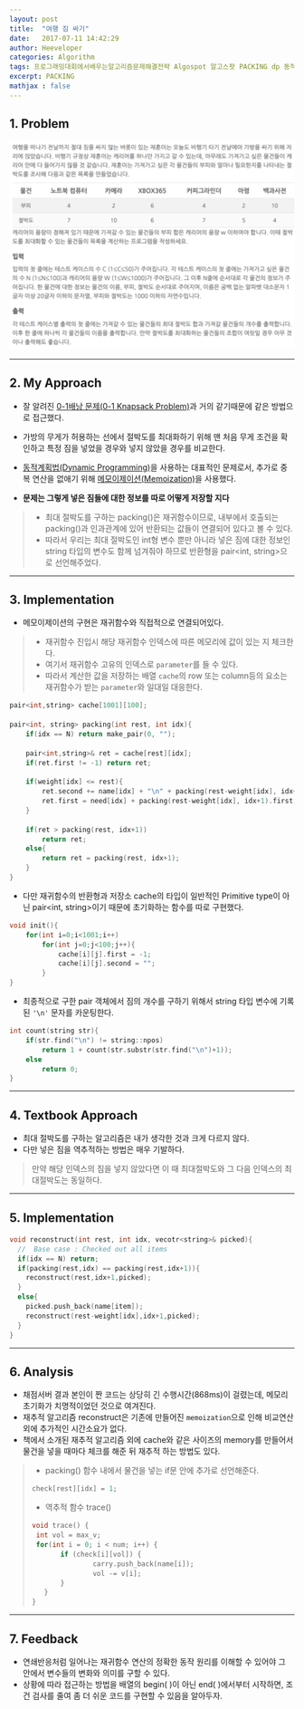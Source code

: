 ```yaml
---
layout: post
title:  "여행 짐 싸기"
date:   2017-07-11 14:42:29
author: Heeveloper
categories: Algorithm
tags: 프로그래밍대회에서배우는알고리즘문제해결전략 Algospot 알고스팟 PACKING dp 동적계획법 메모이제이션 memoization
excerpt: PACKING
mathjax : false
---
```


## 1. Problem
![screenshot](/img/packing_problem.png)
<br>

---
## 2. My Approach
* 잘 알려진 [0-1배낭 문제(0-1 Knapsack Problem)](https://ko.wikipedia.org/wiki/%EB%B0%B0%EB%82%AD_%EB%AC%B8%EC%A0%9C)과 거의 같기때문에 같은 방법으로 접근했다.
* 가방의 무게가 허용하는 선에서 절박도를 최대화하기 위해 맨 처음 무게 조건을 확인하고 특정 짐을 넣었을 경우와 넣지 않았을 경우를 비교한다.
* [동적계획법(Dynamic Programming)](https://ko.wikipedia.org/wiki/%EB%8F%99%EC%A0%81_%EA%B3%84%ED%9A%8D%EB%B2%95)을 사용하는 대표적인 문제로서, 추가로 중복 연산을 없애기 위해 [메모이제이션(Memoization)](https://ko.wikipedia.org/wiki/%EB%A9%94%EB%AA%A8%EC%9D%B4%EC%A0%9C%EC%9D%B4%EC%85%98)을 사용했다.

* **문제는 그렇게 넣은 짐들에 대한 정보를 따로 어떻게 저장할 지다**
> * 최대 절박도를 구하는 packing()은 재귀함수이므로, 내부에서 호출되는 packing()과 인과관계에 있어 반환되는 값들이 연결되어 있다고 볼 수 있다.
>* 따라서 우리는 최대 절박도인 int형 변수 뿐만 아니라 넣은 짐에 대한 정보인 string 타입의 변수도 함께 넘겨줘야 하므로 반환형을 pair<int, string>으로 선언해주었다.


---
## 3. Implementation
* 메모이제이션의 구현은 재귀함수와 직접적으로 연결되어있다.
> * 재귀함수 진입시 해당 재귀함수 인덱스에 따른 메모리에 값이 있는 지 체크한다.
> * 여기서 재귀함수 고유의 인덱스로 `parameter`를 들 수 있다.
> * 따라서 계산한 값을 저장하는 배열 `cache`의 row 또는 column등의 요소는 재귀함수가 받는 `parameter`와 일대일 대응한다.

~~~c++
pair<int,string> cache[1001][100];

pair<int, string> packing(int rest, int idx){
    if(idx == N) return make_pair(0, "");

    pair<int,string>& ret = cache[rest][idx];
    if(ret.first != -1) return ret;

    if(weight[idx] <= rest){
        ret.second += name[idx] + "\n" + packing(rest-weight[idx], idx+1).second;
        ret.first = need[idx] + packing(rest-weight[idx], idx+1).first;
    }

    if(ret > packing(rest, idx+1))
        return ret;
    else{
        return ret = packing(rest, idx+1);
    }
}
~~~
* 다만 재귀함수의 반환형과 저장소 cache의 타입이 일반적인 Primitive type이 아닌 pair<int, string>이기 때문에 초기화하는 함수를 따로 구현했다.
~~~c++
void init(){
    for(int i=0;i<1001;i++)
        for(int j=0;j<100;j++){
            cache[i][j].first = -1;
            cache[i][j].second = "";
        }
}
~~~
* 최종적으로 구한 pair 객체에서 짐의 개수를 구하기 위해서 string 타입 변수에 기록된 `'\n'` 문자를 카운팅한다.
~~~c++
int count(string str){
    if(str.find("\n") != string::npos)
        return 1 + count(str.substr(str.find("\n")+1));
    else
        return 0;
}
~~~

---
## 4. Textbook Approach
* 최대 절박도를 구하는 알고리즘은 내가 생각한 것과 크게 다르지 않다.
* 다만 넣은 짐을 역추적하는 방법은 매우 기발하다.
> 만약 해당 인덱스의 짐을 넣지 않았다면 이 때 최대절박도와 그 다음 인덱스의 최대절박도는 동일하다.
---
## 5. Implementation
~~~c++
void reconstruct(int rest, int idx, vecotr<string>& picked){
  //  Base case : Checked out all items
  if(idx == N) return;
  if(packing(rest,idx) == packing(rest,idx+1)){
    reconstruct(rest,idx+1,picked);
  }
  else{
    picked.push_back(name[item]);
    reconstruct(rest-weight[idx],idx+1,picked);
  }
}
~~~


---
## 6. Analysis
* 채점서버 결과 본인이 짠 코드는 상당히 긴 수행시간(868ms)이 걸렸는데, 메모리 초기화가 치명적이었던 것으로 여겨진다.
* 재추적 알고리즘 reconstruct은 기존에 만들어진 `memoization`으로 인해 비교연산 외에 추가적인 시간소요가 없다.
* 책에서 소개된 재추적 알고리즘 외에 cache와 같은 사이즈의 memory를 만들어서 물건을 넣을 때마다 체크를 해준 뒤 재추적 하는 방법도 있다.
> * packing() 함수 내에서 물건을 넣는 if문 안에 추가로 선언해준다.
>~~~c++
>check[rest][idx] = 1;
>~~~
> * 역추적 함수 trace()
>~~~c++
>void trace() {
>  int vol = max_v;
>  for(int i = 0; i < num; i++) {
>        if (check[i][vol]) {
>                carry.push_back(name[i]);
>                vol -= v[i];
>        }
>    }
>}
>~~~


---
## 7. Feedback
* 연쇄반응처럼 일어나는 재귀함수 연산의 정확한 동작 원리를 이해할 수 있어야 그 안에서 변수들의 변화와 의미를 구할 수 있다.
* 상황에 따라 접근하는 방법을 배열의 begin( )이 아닌 end( )에서부터 시작하면, 조건 검사를 줄여 좀 더 쉬운 코드를 구현할 수 있음을 알아두자.
